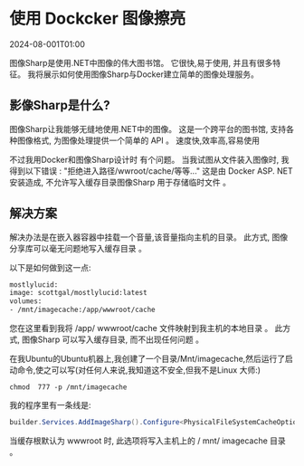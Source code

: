 # 使用 Dockcker 图像擦亮

<datetime class="hidden">2024-08-001T01:00</datetime>

<!--category-- Docker, ImageSharp -->
图像Sharp是使用.NET中图像的伟大图书馆。 它很快,易于使用, 并且有很多特征。 我将展示如何使用图像Sharp与Docker建立简单的图像处理服务。

## 影像Sharp是什么?

图像Sharp让我能够无缝地使用.NET中的图像。 这是一个跨平台的图书馆, 支持各种图像格式, 为图像处理提供一个简单的 API 。 速度快,效率高,容易使用

不过我用Docker和图像Sharp设计时 有个问题。 当我试图从文件装入图像时, 我得到以下错误 :
"拒绝进入路径/wwroot/cache/等等..."
这是由 Docker ASP. NET 安装造成, 不允许写入缓存目录图像Sharp 用于存储临时文件 。

## 解决方案

解决办法是在嵌入器容器中挂载一个音量,该音量指向主机的目录。 此方式, 图像分享库可以毫无问题地写入缓存目录 。

以下是如何做到这一点:

```dockerfile
mostlylucid:
image: scottgal/mostlylucid:latest
volumes:
- /mnt/imagecache:/app/wwwroot/cache
```

您在这里看到我将 /app/ wwwroot/cache 文件映射到我主机的本地目录 。 此方式, 图像Sharp 可以写入缓存目录, 而不出现任何问题 。

在我Ubuntu的Ubuntu机器上,我创建了一个目录/Mnt/imagecache,然后运行了启动命令,使之可以写(对任何人来说,我知道这不安全,但我不是Linux 大师:)

```shell
chmod  777 -p /mnt/imagecache
```

我的程序里有一条线是:

```csharp
builder.Services.AddImageSharp().Configure<PhysicalFileSystemCacheOptions>(options => options.CacheFolder = "cache");
```

当缓存根默认为 wwwroot 时, 此选项将写入主机上的 / mnt/ imagecache 目录 。